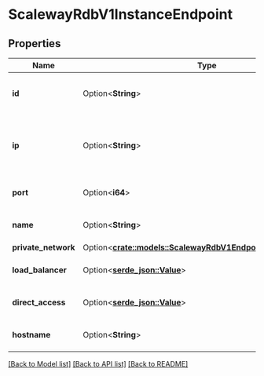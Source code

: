 # ScalewayRdbV1InstanceEndpoint

## Properties

Name | Type | Description | Notes
------------ | ------------- | ------------- | -------------
**id** | Option<**String**> | UUID of the endpoint (UUID format) | [optional]
**ip** | Option<**String**> | IPv4 address of the endpoint (IP address) | [optional]
**port** | Option<**i64**> | TCP port of the endpoint | [optional]
**name** | Option<**String**> | Name of the endpoint | [optional]
**private_network** | Option<[**crate::models::ScalewayRdbV1EndpointPrivateNetwork**](scaleway_rdb_v1_Endpoint_private_network.md)> |  | [optional]
**load_balancer** | Option<[**serde_json::Value**](.md)> | Load balancer details | [optional]
**direct_access** | Option<[**serde_json::Value**](.md)> | Direct access details | [optional]
**hostname** | Option<**String**> | Hostname of the endpoint | [optional]

[[Back to Model list]](../README.md#documentation-for-models) [[Back to API list]](../README.md#documentation-for-api-endpoints) [[Back to README]](../README.md)


